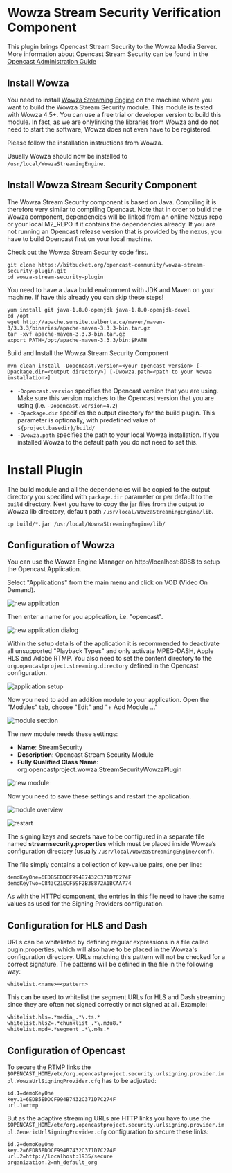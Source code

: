 # Wowza Stream Security Verification Component

This plugin brings Opencast Stream Security to the Wowza Media Server. More information about Opencast Stream Security can be found in the [Opencast Administration Guide](http://docs.opencast.org/develop/admin/)

## Install Wowza
You need to install [Wowza Streaming Engine](https://www.wowza.com/pricing/installer) on the machine where you want to build the Wowza Stream Security module. This module is tested with Wowza 4.5+. You can use a free trial or developer version to build this module. In fact, as we are onlylinking the libraries from Wowza and do not need to start the software, Wowza does not even have to be registered.

Please follow the installation instructions from Wowza.

Usually Wowza should now be installed to `/usr/local/WowzaStreamingEngine`.

## Install Wowza Stream Security Component
The Wowza Stream Security component is based on Java. Compiling it is therefore very similar to compiling Opencast. Note that in order to build the Wowza component, dependencies will be linked from an online Nexus repo or your local M2_REPO if it contains the dependencies already. If you are not running an Opencast release version that is provided by the nexus, you have to build Opencast first on your local machine.

Check out the Wowza Stream Security code first. 

    git clone https://bitbucket.org/opencast-community/wowza-stream-security-plugin.git
    cd wowza-stream-security-plugin

You need to have a Java build environment with JDK and Maven on your machine. If have this already you can skip these steps!

    yum install git java-1.8.0-openjdk java-1.8.0-openjdk-devel
    cd /opt
    wget http://apache.sunsite.ualberta.ca/maven/maven-3/3.3.3/binaries/apache-maven-3.3.3-bin.tar.gz
    tar -xvf apache-maven-3.3.3-bin.tar.gz
    export PATH=/opt/apache-maven-3.3.3/bin:$PATH

Build and Install the Wowza Stream Security Component

    mvn clean install -Dopencast.version=<your opencast version> [-Dpackage.dir=<output directory>] [-Dwowza.path=<path to your Wowza installation>]

* `-Dopencast.version` specifies the Opencast version that you are using. Make sure this version matches to the Opencast version that you are using (i.e. `-Dopencast.version=4.2`)
* `-Dpackage.dir` specifies the output directory for the build plugin. This parameter is optionally, with predefined value of `${project.basedir}/build/`
* `-Dwowza.path` specifies the path to your local Wowza installation. If you installed Wowza to the default path you do not need to set this.

# Install Plugin
The build module and all the dependencies will be copied to the output directory you specified with `package.dir` parameter or per default to the `build` directory. Next you have to copy the jar files from the output to Wowza lib directory, default path `/usr/local/WowzaStreamingEngine/lib`.

    cp build/*.jar /usr/local/WowzaStreamingEngine/lib/

## Configuration of Wowza
You can use the Wowza Engine Manager on http://localhost:8088 to setup the Opencast Application.

Select "Applications" from the main menu and click on VOD (Video On Demand).

![new application](/img/add_application.png)

Then enter a name for you application, i.e. "opencast".

![new application dialog](/img/add_application2.png)

Within the setup details of the application it is recommended to deactivate all unsupported "Playback Types" and only activate MPEG-DASH, Apple HLS and Adobe RTMP.
You also need to set the content directory to the `org.opencastproject.streaming.directory` defined in the Opencast configuration.

![application setup](/img/application_details.png)

Now you need to add an addition module to your application. Open the "Modules" tab, choose "Edit" and "+ Add Module ..." 

![module section](/img/application_modules.png)

The new module needs these settings:

* **Name**: StreamSecurity
* **Description**: Opencast Stream Security Module
* **Fully Qualified Class Name**: org.opencastproject.wowza.StreamSecurityWowzaPlugin

![new module](/img/application_modules_new.png)

Now you need to save these settings and restart the application.

![module overview](/img/application_modules_edit.png)

![restart](/img/restart.png)



The signing keys and secrets have to be configured in a separate file named **streamsecurity.properties** which must be placed inside Wowza’s configuration directory (usually `/usr/local/WowzaStreamingEngine/conf`). 

The file simply contains a collection of key-value pairs, one per line:

    demoKeyOne=6EDB5EDDCF994B7432C371D7C274F
    demoKeyTwo=C843C21ECF59F2B38872A1BCAA774

As with the HTTPd component, the entries in this file need to have the same values as used for the Signing Providers configuration.

## Configuration for HLS and Dash

URLs can be whitelisted by defining regular expressions in a file called pugin.properties, which will also have to be placed in the Wowza's configuration directory. URLs matching this pattern will not be checked for a correct signature. The patterns will be defined in the file in the following way:

	whitelist.<name>=<pattern>

This can be used to whitelist the segment URLs for HLS and Dash streaming since they are often not signed correctly or not signed at all. Example:

	whitelist.hls=.*media_.*\.ts.*
	whitelist.hls2=.*chunklist_.*\.m3u8.*
	whitelist.mpd=.*segment_.*\.m4s.*

## Configuration of Opencast

To secure the RTMP links the `$OPENCAST_HOME/etc/org.opencastproject.security.urlsigning.provider.impl.WowzaUrlSigningProvider.cfg` has to be adjusted:

    id.1=demoKeyOne
    key.1=6EDB5EDDCF994B7432C371D7C274F
    url.1=rtmp


But as the adaptive streaming URLs are HTTP links you have to use the `$OPENCAST_HOME/etc/org.opencastproject.security.urlsigning.provider.impl.GenericUrlSigningProvider.cfg` configuration to secure these links:

    id.2=demoKeyOne
    key.2=6EDB5EDDCF994B7432C371D7C274F
    url.2=http://localhost:1935/secure
    organization.2=mh_default_org

